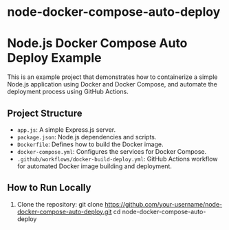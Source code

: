 # node-docker-compose-auto-deploy
# Node.js Docker Compose Auto Deploy Example

This is an example project that demonstrates how to containerize a simple Node.js application using Docker and Docker Compose, and automate the deployment process using GitHub Actions.

## Project Structure

- `app.js`: A simple Express.js server.
- `package.json`: Node.js dependencies and scripts.
- `Dockerfile`: Defines how to build the Docker image.
- `docker-compose.yml`: Configures the services for Docker Compose.
- `.github/workflows/docker-build-deploy.yml`: GitHub Actions workflow for automated Docker image building and deployment.

## How to Run Locally

1. Clone the repository:
   git clone https://github.com/your-username/node-docker-compose-auto-deploy.git
   cd node-docker-compose-auto-deploy

